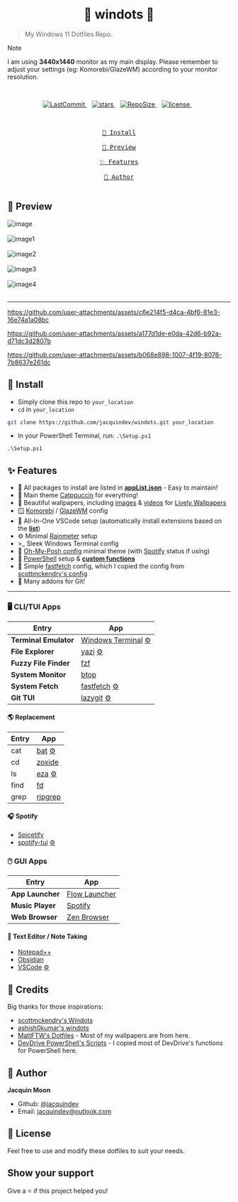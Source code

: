 <h1 align="center">👋 windots 👋</h1>

> My Windows 11 Dotfiles Repo.

> [!NOTE]
> I am using **3440x1440** monitor as my main display.
> Please remember to adjust your settings (eg: Komorebi/GlazeWM) according to your monitor resolution.

<br>

<div align="center">
<p align="center">
  <a href="https://github.com/jacquindev/windots/commit">
    <img alt="LastCommit" src="https://img.shields.io/github/last-commit/jacquindev/windots/main?style=for-the-badge&logo=github&color=%237dcfff">
  </a>&nbsp;&nbsp;
  <a href="https://github.com/jacquindev/windots/stargazers">
    <img alt="stars" src="https://img.shields.io/github/stars/jacquindev/windots?style=for-the-badge&logo=github&color=%23f7768e">
  </a>&nbsp;&nbsp;
  <a href="https://github.com/jacquindev/windots/">
    <img alt="RepoSize" src="https://img.shields.io/github/repo-size/jacquindev/windots?style=for-the-badge&logo=hyprland&logoColor=f9e2af&label=Size&labelColor=302D41&color=f9e2af">
  </a>&nbsp;&nbsp;
  <a href="https://github.com/jacquindev/windots/LICENSE">
    <img alt="license" src="https://img.shields.io/github/license/jacquindev/windots?style=for-the-badge&logo=&color=CBA6F7&logoColor=CBA6F7&labelColor=302D41">
  </a>&nbsp;&nbsp;
</p>
</div>

<br>

<div align="center">
  <a href="#install"><kbd> <br> 🌷 Install <br> </kbd></a>&ensp;&ensp;
  <a href="#preview"><kbd> <br> 🌆 Preview <br> </kbd></a>&ensp;&ensp;
  <a href="#features"><kbd> <br> ✨ Features <br> </kbd></a>&ensp;&ensp;
  <a href="#author"><kbd> <br> 👤 Author <br> </kbd></a>&ensp;&ensp;
</div>

<h2 id="preview">🌆 Preview</h2>

![image](https://github.com/user-attachments/assets/ea59ed02-34b4-4f0e-ac62-fb6517817c1f)<br/><br/>
![image1](https://github.com/user-attachments/assets/8592a014-081d-4130-b11c-8848f3c53af3)<br/><br/>
![image2](https://github.com/user-attachments/assets/ba8b4031-249c-442e-9afd-939f680e1c9e)<br/><br/>
![image3](https://github.com/user-attachments/assets/bac06b45-6de9-4941-80c1-9d1158611637)<br/><br/>
![image4](https://github.com/user-attachments/assets/814adafb-fa16-4144-b429-6ec6f08b7da9)<br/><br/>

<hr/>

https://github.com/user-attachments/assets/c6e214f5-d4ca-4bf6-81e3-16e74a1a08bc

https://github.com/user-attachments/assets/a177d1de-e0da-42d6-b92a-d71dc3d2807b

https://github.com/user-attachments/assets/b068e898-1007-4f19-8076-7b8637e261dc

<h2 id="install">🌷 Install</h2>

- Simply clone this repo to `your_location`
- `cd` in `your_location`

```bash
git clone https://github.com/jacquindev/windots.git your_location
```

- In your PowerShell Terminal, run: `.\Setup.ps1`

```pwsh
.\Setup.ps1
```

<h2 id="features">✨ Features</h2>

- 💎 All packages to install are listed in **[appList.json](./appList.json)** - Easy to maintain!
- 🎨 Main theme [Catppuccin](https://github.com/catppuccin/catppuccin) for everything!
- 💖 Beautiful wallpapers, including [images](./windows/walls/pics/) & [videos](./windows/walls/live-walls/) for [Lively Wallpapers](https://www.rocksdanister.com/lively/)
- 🪟 [Komorebi](./config/komorebi) / [GlazeWM](./config/glazewm/config.yaml) config
- 🌸 All-In-One VSCode setup (automatically install extensions based on the **[list](./vscode/extensions.list)**)
- ⚙️ Minimal [Rainmeter](./windows/rainmeter/) setup
- \>\_ Sleek Windows Terminal config
- 🌈 [Oh-My-Posh config](./dotposh/posh-zen.toml) minimal theme (with [Spotify](https://open.spotify.com/) status if using)
- 🦄 [PowerShell](https://github.com/PowerShell/PowerShell) setup & **[custom functions](./dotposh/Modules/)**
- 🍄 Simple [fastfetch](https://github.com/fastfetch-cli/fastfetch) config, which I copied the config from [scottmckendry's config](https://github.com/scottmckendry/Windots/tree/main/fastfetch)
- 🥂 Many addons for Git!

<hr/>

### 🖥️ CLI/TUI Apps

| Entry                 | App                                                                                           |
| --------------------- | --------------------------------------------------------------------------------------------- |
| **Terminal Emulator** | [Windows Terminal](https://github.com/microsoft/terminal) [⚙️](./windows/settings.json)       |
| **File Explorer**     | [yazi](https://github.com/sxyazi/yazi) [⚙️](./config/yazi/)                                   |
| **Fuzzy File Finder** | [fzf](https://github.com/junegunn/fzf)                                                        |
| **System Monitor**    | [btop](https://github.com/aristocratos/btop)                                                  |
| **System Fetch**      | [fastfetch](https://github.com/fastfetch-cli/fastfetch) [⚙️](./config/fastfetch/config.jsonc) |
| **Git TUI**           | [lazygit](https://github.com/jesseduffield/lazygit) [⚙️](./config/lazygit/config.yml)         |

#### 🌎 Replacement

| Entry | App                                                                      |
| ----- | ------------------------------------------------------------------------ |
| cat   | [bat](https://github.com/sharkdp/bat) [⚙️](./config/bat/config)          |
| cd    | [zoxide](https://github.com/ajeetdsouza/zoxide)                          |
| ls    | [eza](https://github.com/eza-community/eza) [⚙️](./config/eza/theme.yml) |
| find  | [fd](https://github.com/sharkdp/fd)                                      |
| grep  | [ripgrep](https://github.com/sharkdp/ripgrep)                            |

#### 🎧 Spotify

- [Spicetify](https://spicetify.app/)
- [spotify-tui](https://github.com/Rigellute/spotify-tui) [⚙️](./config/spotify-tui/config.yml)

### 🖱️ GUI Apps

| Entry            | App                                            |
| ---------------- | ---------------------------------------------- |
| **App Launcher** | [Flow Launcher](https://www.flowlauncher.com/) |
| **Music Player** | [Spotify](https://open.spotify.com/)           |
| **Web Browser**  | [Zen Browser](https://www.zen-browser.com/)    |

#### 📝 Text Editor / Note Taking

- [Notepad++](https://notepad-plus-plus.org/)
- [Obsidian](https://obsidian.md/)
- [VSCode](https://code.visualstudio.com/) [⚙️](./vscode/settings.json)

<h2 id="credits">🎉 Credits</h2>

Big thanks for those inspirations:

- [scottmckendry's Windots](https://github.com/scottmckendry/Windots)
- [ashish0kumar's windots](https://github.com/ashish0kumar/windots)
- [MattFTW's Dotfiles](https://github.com/Matt-FTW/dotfiles) - Most of my wallpapers are from here.
- [DevDrive PowerShell's Scripts](https://github.com/ran-dall/Dev-Drive) - I copied most of DevDrive's functions for PowerShell here.

<h2 id="author">👤 Author</h2></h2>

**Jacquin Moon**

- Github: [@jacquindev](https://github.com/jacquindev)
- Email: jacquindev@outlook.com

## 📜 License

Feel free to use and modify these dotfiles to suit your needs.

## Show your support

Give a ⭐️ if this project helped you!
